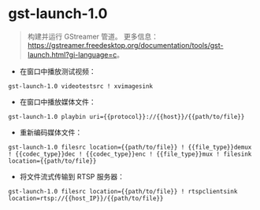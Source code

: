 # gst-launch-1.0

> 构建并运行 GStreamer 管道。
> 更多信息：<https://gstreamer.freedesktop.org/documentation/tools/gst-launch.html?gi-language=c>。

- 在窗口中播放测试视频：

`gst-launch-1.0 videotestsrc ! xvimagesink`

- 在窗口中播放媒体文件：

`gst-launch-1.0 playbin uri={{protocol}}://{{host}}/{{path/to/file}}`

- 重新编码媒体文件：

`gst-launch-1.0 filesrc location={{path/to/file}} ! {{file_type}}demux ! {{codec_type}}dec ! {{codec_type}}enc ! {{file_type}}mux ! filesink location={{path/to/file}}`

- 将文件流式传输到 RTSP 服务器：

`gst-launch-1.0 filesrc location={{path/to/file}} ! rtspclientsink location=rtsp://{{host_IP}}/{{path/to/file}}`
